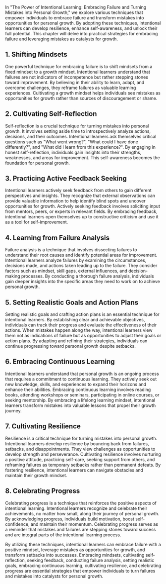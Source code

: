 
In "The Power of Intentional Learning: Embracing Failure and Turning Mistakes into Personal Growth," we explore various techniques that empower individuals to embrace failure and transform mistakes into opportunities for personal growth. By adopting these techniques, intentional learners can develop resilience, enhance self-awareness, and unlock their full potential. This chapter will delve into practical strategies for embracing failure and leveraging mistakes as catalysts for growth.

1\. Shifting Mindsets
--------------------

One powerful technique for embracing failure is to shift mindsets from a fixed mindset to a growth mindset. Intentional learners understand that failures are not indicators of incompetence but rather stepping stones toward improvement. By believing in their ability to learn, adapt, and overcome challenges, they reframe failures as valuable learning experiences. Cultivating a growth mindset helps individuals see mistakes as opportunities for growth rather than sources of discouragement or shame.

2\. Cultivating Self-Reflection
------------------------------

Self-reflection is a crucial technique for turning mistakes into personal growth. It involves setting aside time to introspectively analyze actions, decisions, and their outcomes. Intentional learners ask themselves critical questions such as "What went wrong?", "What could I have done differently?", and "What did I learn from this experience?". By engaging in honest self-reflection, individuals gain insights into their strengths, weaknesses, and areas for improvement. This self-awareness becomes the foundation for personal growth.

3\. Practicing Active Feedback Seeking
-------------------------------------

Intentional learners actively seek feedback from others to gain different perspectives and insights. They recognize that external observations can provide valuable information to help identify blind spots and uncover opportunities for growth. Actively seeking feedback involves soliciting input from mentors, peers, or experts in relevant fields. By embracing feedback, intentional learners open themselves up to constructive criticism and use it as a tool for self-improvement.

4\. Learning from Failure Analysis
---------------------------------

Failure analysis is a technique that involves dissecting failures to understand their root causes and identify potential areas for improvement. Intentional learners analyze failures by examining the circumstances, decisions made, and actions taken leading up to the failure. They consider factors such as mindset, skill gaps, external influences, and decision-making processes. By conducting a thorough failure analysis, individuals gain deeper insights into the specific areas they need to work on to achieve personal growth.

5\. Setting Realistic Goals and Action Plans
-------------------------------------------

Setting realistic goals and crafting action plans is an essential technique for intentional learners. By establishing clear and achievable objectives, individuals can track their progress and evaluate the effectiveness of their actions. When mistakes happen along the way, intentional learners view them not as indications of failure but as opportunities to adjust their goals or action plans. By adapting and refining their strategies, individuals can continue progressing toward personal growth despite setbacks.

6\. Embracing Continuous Learning
--------------------------------

Intentional learners understand that personal growth is an ongoing process that requires a commitment to continuous learning. They actively seek out new knowledge, skills, and experiences to expand their horizons and enhance their abilities. Embracing continuous learning involves reading books, attending workshops or seminars, participating in online courses, or seeking mentorship. By embracing a lifelong learning mindset, intentional learners transform mistakes into valuable lessons that propel their growth journey.

7\. Cultivating Resilience
-------------------------

Resilience is a critical technique for turning mistakes into personal growth. Intentional learners develop resilience by bouncing back from failures, setbacks, and disappointments. They view challenges as opportunities to develop strength and perseverance. Cultivating resilience involves nurturing a positive attitude, practicing self-care, seeking support from others, and reframing failures as temporary setbacks rather than permanent defeats. By fostering resilience, intentional learners can navigate obstacles and maintain their growth mindset.

8\. Celebrating Progress
-----------------------

Celebrating progress is a technique that reinforces the positive aspects of intentional learning. Intentional learners recognize and celebrate their achievements, no matter how small, along their journey of personal growth. By acknowledging progress, individuals build motivation, boost self-confidence, and maintain their momentum. Celebrating progress serves as a reminder that mistakes and failures are stepping stones toward success and are integral parts of the intentional learning process.

By utilizing these techniques, intentional learners can embrace failure with a positive mindset, leverage mistakes as opportunities for growth, and transform setbacks into successes. Embracing mindsets, cultivating self-reflection, seeking feedback, conducting failure analysis, setting realistic goals, embracing continuous learning, cultivating resilience, and celebrating progress are essential strategies that empower individuals to turn failures and mistakes into catalysts for personal growth.

